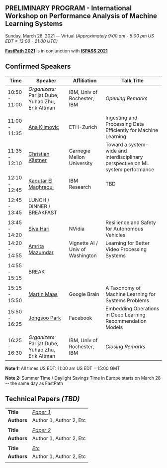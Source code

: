 ## PRELIMINARY PROGRAM - International Workshop on Performance Analysis of Machine Learning Systems
Sunday, March 28, 2021 -- Virtual *(Approximately 9:00 am - 5:00 pm US EDT = 13:00 - 21:00 UTC)*

**[FastPath 2021](https://tinyurl.com/fastpath2021)** is in conjunction with **[ISPASS 2021](https://www.ispass.org/ispass2021)**

## Confirmed Speakers 

| Time          | Speaker                                                        | Affiliation                         | Talk Title            |
| ----          | ----                                                           | ----                                | ----                  |
| 10:50 - 11:00 | *Organizers:* Parijat Dube, Yuhao Zhu, Erik Altman             | IBM, Univ of Rochester, IBM         | *Opening Remarks*     |
|               |                                                                |                                     |                       |
| 11:00 - 11:35 | [Ana Klimovic](https://tinyurl.com/fastpath2021/Klimovic)      | ETH-Zurich                          | Ingesting and Processing Data Efficiently for Machine Learning |
| 11:35 - 12:10 | [Christian Kästner](https://tinyurl.com/fastpath2021/Kaestner) | Carnegie Mellon University          | Toward a system-wide and interdisciplinary perspective on ML system performance |
| 12:10 - 12:45 | [Kaoutar El Maghraoui](https://tinyurl.com/fastpath2021/El_Maghraoui) | IBM Research                 | TBD                   |
|               |                                                                |                                     |                       |
| 12:45 - 13:45 | LUNCH / DINNER / BREAKFAST                                     |                                     |                       |
|               |                                                                |                                     |                       |
| 13:45 - 14:20 | [Siva Hari](https://tinyurl.com/fastpath2021/Hari)             | NVidia                              | Resilience and Safety for Autonomous Vehicles                  |
| 14:20 - 14:55 | [Amrita Mazumdar](https://tinyurl.com/fastpath2021/Mazumdar)   | Vignette AI / Univ of Washington    | Learning for Better Video Processing Systems                   |
|               |                                                                |                                     |                       |
| 14:55 - 15:15 | BREAK                                                          |                                     |                       |
|               |                                                                |                                     |                       |
| 15:15 - 15:50 | [Martin Maas](https://tinyurl.com/fastpath2021/Maas)           | Google Brain                        | A Taxonomy of Machine Learning for Systems Problems            |
| 15:50 - 16:25 | [Jongsoo Park](https://tinyurl.com/fastpath2021/Park)          | Facebook                            | Embedding Operations in Deep Learning Recommendation Models    |
|               |                                                                |                                     |                       |
| 16:25 - 16:30 | *Organizers:* Parijat Dube, Yuhao Zhu, Erik Altman             | IBM, Univ of Rochester, IBM         | *Closing Remarks*     |

**Note 1:**  All times US EDT:  11:00 am US EDT = 15:00 GMT

**Note 2:** Summer Time / Daylight Savings Time in Europe starts on March 28 -- the same day as FastPath


## Technical Papers *(TBD)*

|             |                                                                                                                              |
| ----        | ----                                                                                                                         |
| **Title**   | [*Paper 1*](https://tinyurl.com/fastpath2021)                                                                                |
| **Authors** | Author 1, Author 2, Etc                                                                                                      |
|             |                                                                                                                              |
| **Title**   | [*Paper 2*](https://tinyurl.com/fastpath2021)                                                                                |
| **Authors** | Author 1, Author 2, Etc                                                                                                      |
|             |                                                                                                                              |
| **Title**   | [*Etc*](https://tinyurl.com/fastpath2021)                                                                                |
| **Authors** | Author 1, Author 2, Etc                                                                                                      |
|             |                                                                                                                              |

